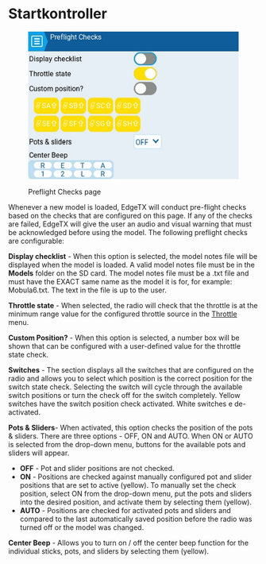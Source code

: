 # Startkontroller

<figure><img src="../../../../.gitbook/assets/preflightchecks.jpg" alt=""><figcaption><p>Preflight Checks page</p></figcaption></figure>

Whenever a new model is loaded, EdgeTX will conduct pre-flight checks based on the checks that are configured on this page. If any of the checks are failed, EdgeTX will give the user an audio and visual warning that must be acknowledged before using the model. The following preflight checks are configurable:

**Display checklist** - When this option is selected, the model notes file will be displayed when the model is loaded. A valid model notes file must be in the **Models** folder on the SD card. The model notes file must be a .txt file and must have the EXACT same name as the model it is for, for example: Mobula6.txt. The text in the file is up to the user.

**Throttle state** - When selected, the radio will check that the throttle is at the minimum range value for the configured throttle source in the [Throttle](throttle.md) menu.

**Custom Position?** - When this option is selected, a number box will be shown that can be configured with a user-defined value for the throttle state check.

**Switches** - The section displays all the switches that are configured on the radio and allows you to select which position is the correct position for the switch state check. Selecting the switch will cycle through the available switch positions or turn the check off for the switch completely. Yellow switches have the switch position check activated. White switches e de-activated.

**Pots & Sliders**- When activated, this option checks the position of the pots & sliders. There are three options - OFF, ON and AUTO. When ON or AUTO is selected from the drop-down menu, buttons for the available pots and sliders will appear.

* **OFF** - Pot and slider positions are not checked.
* **ON** - Positions are checked against manually configured pot and slider positions that are set to active (yellow). To manually set the check position, select ON from the drop-down menu, put the pots and sliders into the desired position, and activate them by selecting them (yellow).
* **AUTO** - Positions are checked for activated pots and sliders and compared to the last automatically saved position before the radio was turned off or the model was changed.

**Center Beep** - Allows you to turn on / off the center beep function for the individual sticks, pots, and sliders by selecting them (yellow).
